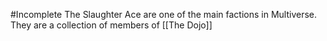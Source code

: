 #Incomplete
The Slaughter Ace are one of the main factions in Multiverse. They are a collection of members of [[The Dojo]]